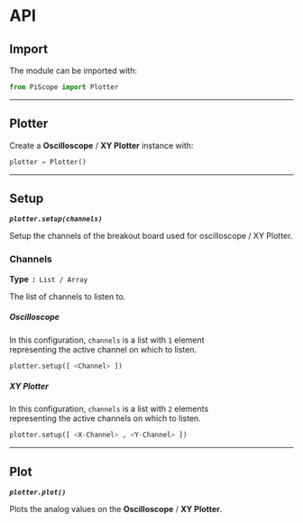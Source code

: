 
# API

## Import

The module can be imported with:

```python
from PiScope import Plotter
```

---

## Plotter

Create a **Oscilloscope** / **XY Plotter** instance with:

```python
plotter = Plotter()
```

---

## Setup
***`plotter.setup(channels)`***

Setup the channels of the breakout board used for oscilloscope / XY Plotter.

### Channels 

**Type :** `List / Array`

The list of channels to listen to.

##### Oscilloscope

In this configuration, `channels` is a list with `1` element <br>
representing the active channel on which to listen.

```python
plotter.setup([ <Channel> ])
```

##### XY Plotter

In this configuration, `channels` is a list with `2` elements <br>
representing the active channels on which to listen. 

```python
plotter.setup([ <X-Channel> , <Y-Channel> ])
```

---

## Plot
***`plotter.plot()`***

Plots the analog values on the **Oscilloscope** / **XY Plotter**.
